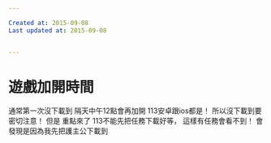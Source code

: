 ```yaml
---

Created at: 2015-09-08
Last updated at: 2015-09-08


---
```


# 遊戲加開時間


通常第一次沒下載到
隔天中午12點會再加開
113安卓跟ios都是！
所以沒下載到要密切注意！
但是
重點來了
113不能先把任務下載好等，
這樣有任務會看不到！
會發現是因為我先把護主公下載到

